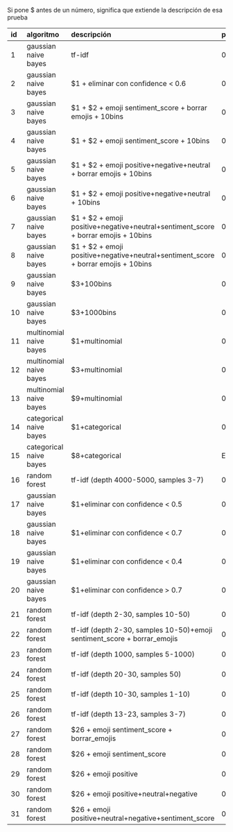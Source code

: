 Si pone $ antes de un número, significa que extiende la descripción de esa prueba

|id|algoritmo|descripción|puntuación|hiperparámetros
|:-|:-|:-|:-|:-|
1| gaussian naive bayes|tf-idf| 0.46164346705029863
2| gaussian naive bayes|$1 + eliminar con confidence < 0.6| 0.4365506247633813
3| gaussian naive bayes|$1 + $2 + emoji sentiment_score + borrar emojis + 10bins| 0.4365506247633813
4| gaussian naive bayes|$1 + $2 + emoji sentiment_score + 10bins| 0.4365506247633813
5| gaussian naive bayes|$1 + $2 + emoji positive+negative+neutral + borrar emojis + 10bins| 0.4357424172767395
6| gaussian naive bayes|$1 + $2 + emoji positive+negative+neutral + 10bins| 0.4357424172767395
7| gaussian naive bayes|$1 + $2 + emoji positive+negative+neutral+sentiment_score + borrar emojis + 10bins| 0.4357424172767395
8| gaussian naive bayes|$1 + $2 + emoji positive+negative+neutral+sentiment_score + borrar emojis + 10bins| 0.4357424172767395
9| gaussian naive bayes|$3+100bins| 0.4365506247633813
10| gaussian naive bayes|$3+1000bins| 0.4365506247633813
11| multinomial naive bayes|$1+multinomial| 0.2531502375143104
12| multinomial naive bayes|$3+multinomial| 0.25330879130511
13| multinomial naive bayes|$9+multinomial| 0.25330879130511
14| categorical naive bayes|$1+categorical| 0.25183648777115203
15| categorical naive bayes|$8+categorical| ERROR
16| random forest|tf-idf (depth 4000-5000, samples 3-7)|0.4771907257199133|max_depth=4000, min_samples_leaf=99
17| gaussian naive bayes|$1+eliminar con confidence < 0.5| 0.4369940954524291
18| gaussian naive bayes|$1+eliminar con confidence < 0.7| 0.40763768270931594
19| gaussian naive bayes|$1+eliminar con confidence < 0.4| 0.4369940954524291
20| gaussian naive bayes|$1+eliminar con confidence > 0.7| 0.41883195655606015
21| random forest|tf-idf (depth 2-30, samples 10-50)| 0.6477630177614143|max_depth=17, min_samples_leaf=10
22| random forest|tf-idf (depth 2-30, samples 10-50)+emoji sentiment_score + borrar_emojis| 0.6714055772940525|max_depth=22, min_samples_leaf=10
23| random forest|tf-idf (depth 1000, samples 5-1000)| 0.6659335437685632|max_depth=1000, min_samples_leaf=5
24| random forest|tf-idf (depth 20-30, samples 50)| 0.5013711298857654|max_depth=20, min_samples_leaf=50
25| random forest|tf-idf (depth 10-30, samples 1-10)|0.6690424357483918|max_depth=14, min_samples_leaf=4
26| random forest|tf-idf (depth 13-23, samples 3-7)|0.6690424357483918|max_depth=14, min_samples_leaf=4
27| random forest | $26 + emoji sentiment_score + borrar_emojis|0.6766391654184885|max_depth=17, min_samples_leaf=4
28| random forest | $26 + emoji sentiment_score|0.6832097718888496|max_depth=15, min_samples_leaf=5
29| random forest | $26 + emoji positive|0.6778098450304378|max_depth=22, min_samples_leaf=3
30| random forest | $26 + emoji positive+neutral+negative|0.6747283092303015|max_depth=14, min_samples_leaf=3
31| random forest | $26 + emoji positive+neutral+negative+sentiment_score|0.6794446334997019|max_depth=21, min_samples_leaf=3